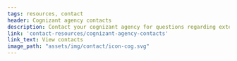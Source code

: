 ```yaml
---
tags: resources, contact
header: Cognizant agency contacts
description: Contact your cognizant agency for questions regarding extensions, indirect costs, or technical audit advice.
link: 'contact-resources/cognizant-agency-contacts'
link_text: View contacts
image_path: "assets/img/contact/icon-cog.svg"
---
```


